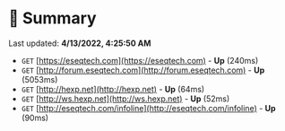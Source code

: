 # 📖 Summary
Last updated: **4/13/2022, 4:25:50 AM**

- `GET` [https://eseqtech.com](https://eseqtech.com) - **Up** (240ms)
- `GET` [http://forum.eseqtech.com](http://forum.eseqtech.com) - **Up** (5053ms)
- `GET` [http://hexp.net](http://hexp.net) - **Up** (64ms)
- `GET` [http://ws.hexp.net](http://ws.hexp.net) - **Up** (52ms)
- `GET` [http://eseqtech.com/infoline](http://eseqtech.com/infoline) - **Up** (90ms)
